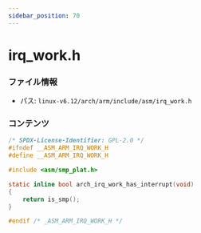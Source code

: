 ```yaml
---
sidebar_position: 70
---
```

# irq_work.h

### ファイル情報

- パス: `linux-v6.12/arch/arm/include/asm/irq_work.h`

### コンテンツ

```h
/* SPDX-License-Identifier: GPL-2.0 */
#ifndef __ASM_ARM_IRQ_WORK_H
#define __ASM_ARM_IRQ_WORK_H

#include <asm/smp_plat.h>

static inline bool arch_irq_work_has_interrupt(void)
{
	return is_smp();
}

#endif /* _ASM_ARM_IRQ_WORK_H */

```
